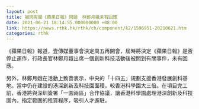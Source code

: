 ```yaml
---
layout: post
title: 被問有關《蘋果日報》問題　林鄭月娥未有回應
date: 2021-06-21 18:14:55.000000000 +08:00
link: https://news.rthk.hk/rthk/ch/component/k2/1596951-20210621.htm
categories: rthk
---
```


《蘋果日報》報道，壹傳媒董事會決定周五再開會，屆時將決定《蘋果日報》是否停止運作，行政長官林鄭月娥出席一個創新科技活動後被問到有關事件，未有回應。

另外，林鄭月娥在活動上致啻表示，中央的「十四五」規劃支援香港發展創科基地。當中仍在建設的港深創新及科技園面積，較香港科學園大三倍。在項目完工前，香港將與深圳簽署「一園兩區」合作協議，讓香港科學園處理港深創新及科技園內，指定範圍的租賃程序，吸引人才進駐。
